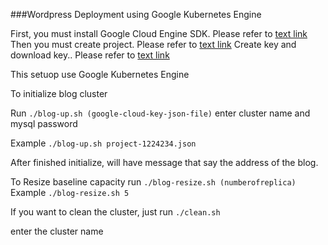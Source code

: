 ###Wordpress Deployment using Google Kubernetes Engine


First, you must install Google Cloud Engine SDK. Please refer to [text link](https://cloud.google.com/sdk/install)
Then you must create project. Please refer to [text link](https://cloud.google.com/resource-manager/docs/creating-managing-projects)
Create key and download key.. Please refer to [text link](https://cloud.google.com/sdk/docs/authorizing)

This setuop use Google Kubernetes Engine

To initialize blog cluster

Run
`./blog-up.sh (google-cloud-key-json-file)`
enter cluster name and mysql password

Example
`./blog-up.sh project-1224234.json`

After finished initialize, will have message that say the address of the blog.


To Resize baseline capacity run
`./blog-resize.sh (numberofreplica)`
Example
`./blog-resize.sh 5`

If you want to clean the cluster, just run
`./clean.sh`

enter the cluster name


